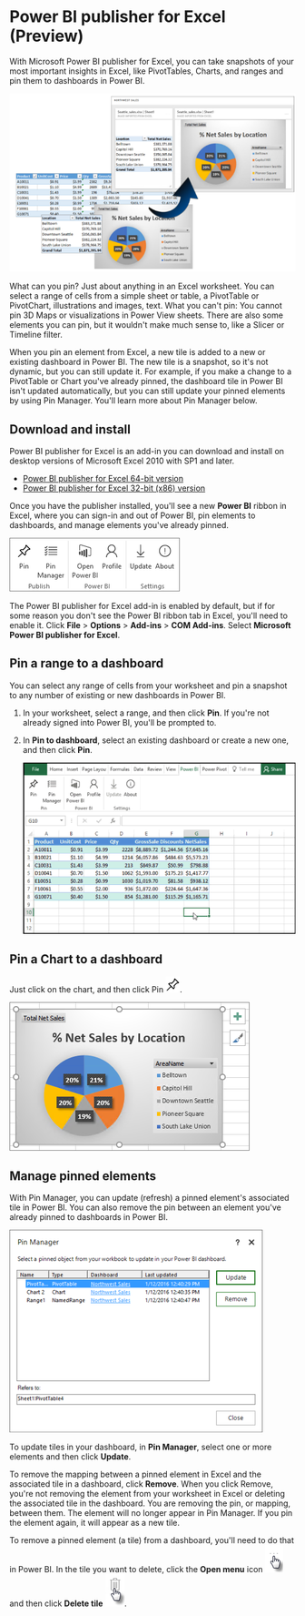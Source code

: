 <properties
   pageTitle="Power BI publisher for Excel"
   description="Learn how to use the Power BI publisher for Excel"
   services="powerbi"
   documentationCenter=""
   authors="Minewiskan"
   manager="mblythe"
   editor=""
   tags=""/>

<tags
   ms.service="powerbi"
   ms.devlang="NA"
   ms.topic="article"
   ms.tgt_pltfrm="NA"
   ms.workload="powerbi"
   ms.date="01/17/2016"
   ms.author="owend"/>

# Power BI publisher for Excel (Preview)

With Microsoft Power BI publisher for Excel, you can take snapshots of your most important insights in Excel, like PivotTables, Charts, and ranges and pin them to dashboards in Power BI.

![](media/powerbi-publisher-for-excel/pbi_excel_publisher_pinobj_dashboard.png)

What can you pin? Just about anything in an Excel worksheet. You can select a range of cells from a simple sheet or table, a PivotTable or PivotChart, illustrations and images, text.
What you can't pin: You cannot pin 3D Maps or visualizations in Power View sheets. There are also some elements you can pin, but it wouldn't make much sense to, like a Slicer or Timeline filter.

When you pin an element from Excel, a new tile is added to a new or existing dashboard in Power BI. The new tile is a snapshot, so it's not dynamic, but you can still update it. For example, if you make a change to a PivotTable or Chart you've already pinned, the dashboard tile in Power BI isn't updated automatically, but you can still update your pinned elements by using Pin Manager. You'll learn more about Pin Manager below.

## Download and install
Power BI publisher for Excel is an add-in you can download and install on desktop versions of Microsoft Excel 2010 with SP1 and later.

-   [Power BI publisher for Excel 64-bit version](http://go.microsoft.com/fwlink/?LinkId=715729)
-   [Power BI publisher for Excel 32-bit (x86) version](http://go.microsoft.com/fwlink/?LinkId=715730)

Once you have the publisher installed, you'll see a new **Power BI**
ribbon in Excel, where you can sign-in and out of Power BI, pin elements to dashboards, and manage elements you've already pinned.

![](media/powerbi-publisher-for-excel/pbi_excel_publisher_ribbon.png)

The Power BI publisher for Excel add-in is enabled by default, but if for some reason you don't see the Power BI ribbon tab in Excel, you'll need to enable it. Click **File** > **Options** > **Add-ins** > **COM Add-ins**. Select **Microsoft Power BI publisher for Excel**.

## Pin a range to a dashboard
You can select any range of cells from your worksheet and pin a snapshot to any number of existing or new dashboards in Power BI.

1. In your worksheet, select a range, and then click **Pin**. If you're not already signed into Power BI, you'll be prompted to.

2. In **Pin to dashboard**, select an existing dashboard or create a new one, and then click **Pin**.

    ![](media/powerbi-publisher-for-excel/pbi_publisher_pinrange.gif)


## Pin a Chart to a dashboard
Just click on the chart, and then click Pin ![](media/powerbi-publisher-for-excel/pbi_excel_publisher_pin.png).

![](media/powerbi-publisher-for-excel/pbi_excel_publisher_chart.png)


## Manage pinned elements
With Pin Manager, you can update (refresh) a pinned element's associated tile in Power BI. You can also remove the pin between an element you've already pinned to dashboards in Power BI.

![](media/powerbi-publisher-for-excel/pbi_excel_publisher_pin_manager.png)

To update tiles in your dashboard, in **Pin Manager**, select one or more elements and then click **Update**.

To remove the mapping between a pinned element in Excel and the associated tile in a dashboard, click **Remove**. When you click Remove, you're not removing the element from your worksheet in Excel or deleting the associated tile in the dashboard. You are removing the pin, or mapping, between them. The element will no longer appear in Pin Manager. If you pin the element again, it will appear as a new tile.

To remove a pinned element (a tile) from a dashboard, you'll need to do that in Power BI. In the tile you want to delete, click the **Open menu** icon ![](media/powerbi-publisher-for-excel/pbi_excel_publisher_tile_openmenu.png)
and then click **Delete tile**   ![](media/powerbi-publisher-for-excel/pbi_excel_publisher_tile_trashcan.png).

